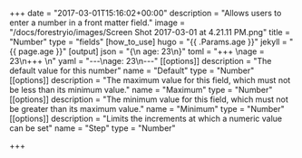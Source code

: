 +++
date = "2017-03-01T15:16:02+00:00"
description = "Allows users to enter a number in a front matter field."
image = "/docs/forestryio/images/Screen Shot 2017-03-01 at 4.21.11 PM.png"
title = "Number"
type = "fields"
[how_to_use]
hugo = "{{ .Params.age }}"
jekyll = "{{ page.age }}"
[output]
json = "{\n  age: 23\n}"
toml = "+++ \nage = 23\n+++ \n"
yaml = "---\nage: 23\n---"
[[options]]
description = "The default value for this number"
name = "Default"
type = "Number"
[[options]]
description = "The maximum value for this field, which must not be less than its minimum value."
name = "Maximum"
type = "Number"
[[options]]
description = "The minimum value for this field, which must not be greater than its maximum value."
name = "Minimum"
type = "Number"
[[options]]
description = "Limits the increments at which a numeric value can be set"
name = "Step"
type = "Number"

+++
